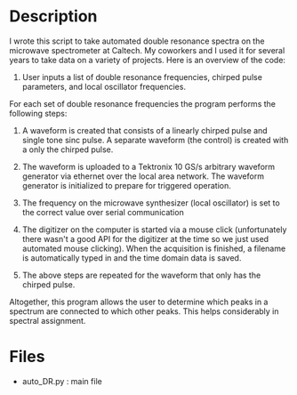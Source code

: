 # Description
I wrote this script to take automated double resonance spectra on the microwave spectrometer at Caltech. My coworkers and I used it for several years to take data on a variety of projects. Here is an overview of the code:

1) User inputs a list of double resonance frequencies, chirped pulse parameters, and local oscillator frequencies.


For each set of double resonance frequencies the program performs the following steps:


1) A waveform is created that consists of a linearly chirped pulse and single tone sinc pulse. A separate waveform (the control) is created with a only the chirped pulse.

2) The waveform is uploaded to a Tektronix 10 GS/s arbitrary waveform generator via ethernet over the local area network. The waveform generator is initialized to prepare for triggered operation.

3) The frequency on the microwave synthesizer (local oscillator) is set to the correct value over serial communication

4) The digitizer on the computer is started via a mouse click (unfortunately there wasn't a good API for the digitizer at the time so we just used automated mouse clicking). When the acquisition is finished, a filename is automatically typed in and the time domain data is saved.

5) The above steps are repeated for the waveform that only has the chirped pulse.


Altogether, this program allows the user to determine which peaks in a spectrum are connected to which other peaks. This helps considerably in spectral assignment.

# Files
*  	auto_DR.py : main file
